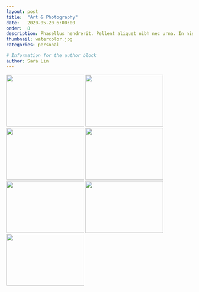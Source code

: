 ```yaml
---
layout: post
title:  "Art & Photography"
date:   2020-05-20 6:00:00
order:  8
description: Phasellus hendrerit. Pellent aliquet nibh nec urna. In nis aliquet vel, dapibus id,mattis.
thumbnail: watercolor.jpg
categories: personal

# Information for the author block
author: Sara Lin
---
```


<div class="imageRow">
    <a  href="{{ site.baseurl }}/assets/img/monica.jpg" style="color: transparent" data-fancybox="images" data-caption="<b> Fruits </b> <br/> May 2020 <br/> pencil sketch">
	    <img src="{{ site.baseurl }}/assets/img/monica-crop.jpg" id="myImg" style="width:100%; max-width:15em; height:10em" alt="Fruit girl"/>
    </a>
    <a href="{{ site.baseurl }}/assets/img/cactus.jpg" style="color: transparent" data-fancybox="images" data-caption="<b> Cactus Landscape </b> <br/> February 2020 <br/> watercolor">
	    <img src="{{ site.baseurl }}/assets/img/cactus.jpg" id="myImg" style="width:100%; max-width:15em; height:10em" alt="Cactus-scape"/>
    </a>
    <a href="{{ site.baseurl }}/assets/img/koi.jpg" style="color: transparent" data-fancybox="images" data-caption="<b> Koi Pond </b> <br/> April 2020 <br/> watercolor over pencil sketch">
	    <img src="{{ site.baseurl }}/assets/img/koi-crop.jpg" id="myImg" style="width:100%; max-width:15em; height:10em" alt="Koi Pond"/>
    </a>
    <a href="{{ site.baseurl }}/assets/img/sedona.jpg" style="color: transparent" data-fancybox="images" data-caption="<b> Cathedral Rock, Sedona AZ </b> <br/> December 2019 <br/> acrylics on notebook cover">
	    <img src="{{ site.baseurl }}/assets/img/sedona-crop.jpg" id="myImg" style="width:100%; max-width:15em; height:10em" alt="Koi Pond"/>
    </a>
    <a href="{{ site.baseurl }}/assets/img/hugacactus.jpg" style="color: transparent" data-fancybox="images" data-caption="<b> Hug a Cactus :3 </b> <br/> December 2019 <br/> digital drawing <br/> created with Adobe Sketch">
	    <img src="{{ site.baseurl }}/assets/img/hugacactus.jpg" id="myImg" style="width:100%; max-width:15em; height:10em" alt="Hug a cactus"/>
    </a>
    <a href="{{ site.baseurl }}/assets/img/sunflower.jpg" style="color: transparent" data-fancybox="images" data-caption="<b> Red Sunflower </b> <br/> July 2015 <br/> photograph, Sony DSC-RX100 <br/> color editing, Adobe Photoshop">
	    <img src="{{ site.baseurl }}/assets/img/sunflower.jpg" id="myImg" style="width:100%; max-width:15em; height:10em" alt="Red Sunflower"/>
    </a>
    <a href="{{ site.baseurl }}/assets/img/lily.jpg" style="color: transparent" data-fancybox="images" data-caption="<b> Pink Waterlily </b> <br/> June 2015 <br/> photograph, Sony DSC-RX100 <br/> original photograph, cropped">
	    <img src="{{ site.baseurl }}/assets/img/lily.jpg" id="myImg" style="width:100%; max-width:15em; height:10em" alt="Pink Waterlily"/>
    </a>
</div>


